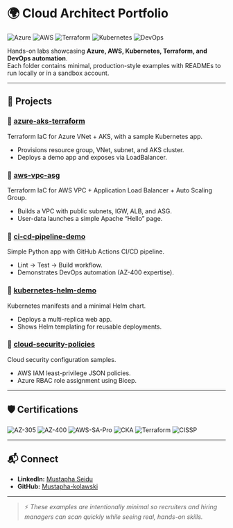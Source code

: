 # 🌍 Cloud Architect Portfolio  

![Azure](https://img.shields.io/badge/Azure-Cloud-blue?logo=microsoftazure)
![AWS](https://img.shields.io/badge/AWS-Cloud-orange?logo=amazonaws)
![Terraform](https://img.shields.io/badge/Terraform-IaC-purple?logo=terraform)
![Kubernetes](https://img.shields.io/badge/Kubernetes-Orchestration-blue?logo=kubernetes)
![DevOps](https://img.shields.io/badge/DevOps-CI%2FCD-green?logo=githubactions)

Hands-on labs showcasing **Azure, AWS, Kubernetes, Terraform, and DevOps automation**.  
Each folder contains minimal, production-style examples with READMEs to run locally or in a sandbox account.  

---

## 📂 Projects  

### 🔹 [azure-aks-terraform](./azure-aks-terraform)  
Terraform IaC for Azure VNet + AKS, with a sample Kubernetes app.  
- Provisions resource group, VNet, subnet, and AKS cluster.  
- Deploys a demo app and exposes via LoadBalancer.  

### 🔹 [aws-vpc-asg](./aws-vpc-asg)  
Terraform IaC for AWS VPC + Application Load Balancer + Auto Scaling Group.  
- Builds a VPC with public subnets, IGW, ALB, and ASG.  
- User-data launches a simple Apache “Hello” page.  

### 🔹 [ci-cd-pipeline-demo](./ci-cd-pipeline-demo)  
Simple Python app with GitHub Actions CI/CD pipeline.  
- Lint → Test → Build workflow.  
- Demonstrates DevOps automation (AZ-400 expertise).  

### 🔹 [kubernetes-helm-demo](./kubernetes-helm-demo)  
Kubernetes manifests and a minimal Helm chart.  
- Deploys a multi-replica web app.  
- Shows Helm templating for reusable deployments.  

### 🔹 [cloud-security-policies](./cloud-security-policies)  
Cloud security configuration samples.  
- AWS IAM least-privilege JSON policies.  
- Azure RBAC role assignment using Bicep.  

---

## 🛡 Certifications  

![AZ-305](https://img.shields.io/badge/AZ--305-Azure_Solutions_Architect_Expert-blue?logo=microsoftazure)
![AZ-400](https://img.shields.io/badge/AZ--400-DevOps_Engineer_Expert-blue?logo=microsoftazure)
![AWS-SA-Pro](https://img.shields.io/badge/AWS-Solutions_Architect_Professional-orange?logo=amazonaws)
![CKA](https://img.shields.io/badge/CKA-Certified_Kubernetes_Administrator-blue?logo=kubernetes)
![Terraform](https://img.shields.io/badge/Terraform-Associate_v2-purple?logo=terraform)
![CISSP](https://img.shields.io/badge/CISSP-Certified_Information_Systems_Security_Professional-darkgreen)

---

## 📬 Connect  
- **LinkedIn:** [Mustapha Seidu](https://www.linkedin.com/in/mustapha-sap-consultant)  
- **GitHub:** [Mustapha-kolawski](https://github.com/Mustapha-kolawski)  

---

> ⚡ *These examples are intentionally minimal so recruiters and hiring managers can scan quickly while seeing real, hands-on skills.*
